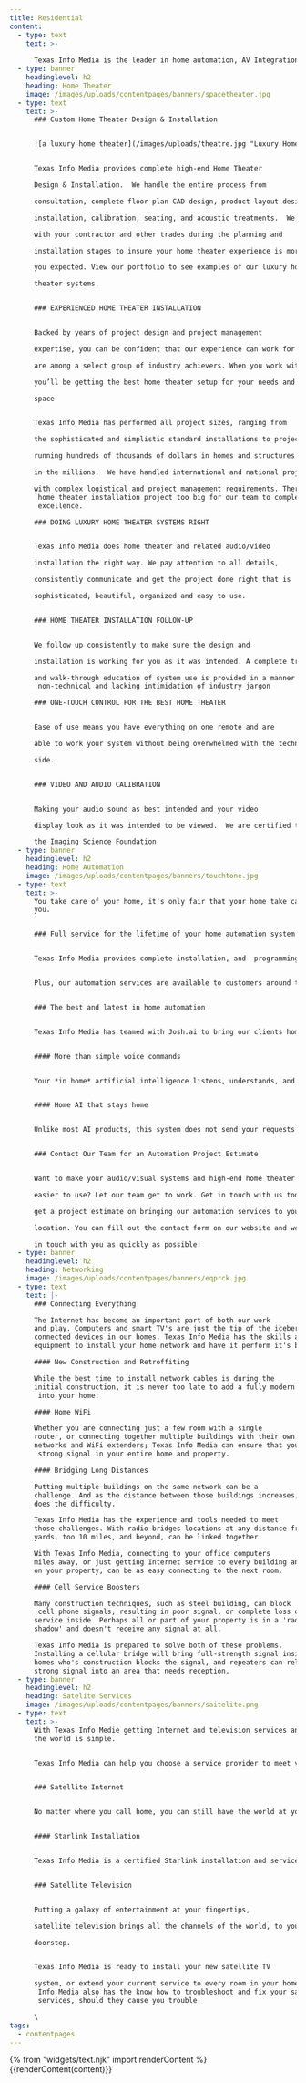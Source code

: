 ```yaml
---
title: Residential
content:
  - type: text
    text: >-
      
      Texas Info Media is the leader in home automation, AV Integration, and home networking.
  - type: banner
    headinglevel: h2
    heading: Home Theater
    image: /images/uploads/contentpages/banners/spacetheater.jpg
  - type: text
    text: >-
      ### Custom Home Theater Design & Installation


      ![a luxury home theater](/images/uploads/theatre.jpg "Luxury Home theater")


      Texas Info Media provides complete high-end Home Theater 

      Design & Installation.  We handle the entire process from 

      consultation, complete floor plan CAD design, product layout design, 

      installation, calibration, seating, and acoustic treatments.  We work 

      with your contractor and other trades during the planning and 

      installation stages to insure your home theater experience is more than 

      you expected. View our portfolio to see examples of our luxury home 

      theater systems.


      ### EXPERIENCED HOME THEATER INSTALLATION


      Backed by years of project design and project management 

      expertise, you can be confident that our experience can work for you and we 

      are among a select group of industry achievers. When you work with us, 

      you’ll be getting the best home theater setup for your needs and your 

      space


      Texas Info Media has performed all project sizes, ranging from 

      the sophisticated and simplistic standard installations to projects 

      running hundreds of thousands of dollars in homes and structures valued 

      in the millions.  We have handled international and national projects 

      with complex logistical and project management requirements. There is no
       home theater installation project too big for our team to complete with
       excellence.

      ### DOING LUXURY HOME THEATER SYSTEMS RIGHT


      Texas Info Media does home theater and related audio/video 

      installation the right way. We pay attention to all details, 

      consistently communicate and get the project done right that is 

      sophisticated, beautiful, organized and easy to use.


      ### HOME THEATER INSTALLATION FOLLOW-UP


      We follow up consistently to make sure the design and 

      installation is working for you as it was intended. A complete training 

      and walk-through education of system use is provided in a manner that is
       non-technical and lacking intimidation of industry jargon

      ### ONE-TOUCH CONTROL FOR THE BEST HOME THEATER


      Ease of use means you have everything on one remote and are 

      able to work your system without being overwhelmed with the technical 

      side.


      ### VIDEO AND AUDIO CALIBRATION


      Making your audio sound as best intended and your video 

      display look as it was intended to be viewed.  We are certified through 

      the Imaging Science Foundation
  - type: banner
    headinglevel: h2
    heading: Home Automation
    image: /images/uploads/contentpages/banners/touchtone.jpg
  - type: text
    text: >-
      You take care of your home, it's only fair that your home take care of
      you.


      ### Full service for the lifetime of your home automation system


      Texas Info Media provides complete installation, and  programming services . We take care of everything, including integration with a custom home theater installation or commercial audio/visual system, and troubleshooting when things go awry.


      Plus, our automation services are available to customers around the world. No matter where you are located, either next to our Texas locations or halfway around the world, we’ll make sure you get the automation services that you need.


      ### The best and latest in home automation


      Texas Info Media has teamed with Josh.ai to bring our clients home's that not only respond at the push of a button, but to the sound of your voice; without the need of pre-programming ever detailed command you may need ahead of time.


      #### More than simple voice commands


      Your *in home* artificial intelligence listens, understands, and carries out your instructions. From as straightforward as "turn out the lights", to "Play some Jazz in the living room"


      #### Home AI that stays home


      Unlike most AI products, this system does not send your requests to a remote server to be processed and sent back. Everything is carried out on an AI Microserver, neatly tucked away in your home's network rack.


      ### Contact Our Team for an Automation Project Estimate


      Want to make your audio/visual systems and high-end home theater 

      easier to use? Let our team get to work. Get in touch with us today to 

      get a project estimate on bringing our automation services to your 

      location. You can fill out the contact form on our website and we’ll be 

      in touch with you as quickly as possible!
  - type: banner
    headinglevel: h2
    heading: Networking
    image: /images/uploads/contentpages/banners/eqprck.jpg
  - type: text
    text: |-
      ### Connecting Everything

      The Internet has become an important part of both our work 
      and play. Computers and smart TV's are just the tip of the iceberg of 
      connected devices in our homes. Texas Info Media has the skills and 
      equipment to install your home network and have it perform it's best.

      #### New Construction and Retroffiting

      While the best time to install network cables is during the 
      initial construction, it is never too late to add a fully modern network
       into your home.

      #### Home WiFi

      Whether you are connecting just a few room with a single 
      router, or connecting together multiple buildings with their own 
      networks and WiFi extenders; Texas Info Media can ensure that you have a
       strong signal in your entire home and property.

      #### Bridging Long Distances

      Putting multiple buildings on the same network can be a 
      challenge. And as the distance between those buildings increases, so 
      does the difficulty.

      Texas Info Media has the experience and tools needed to meet 
      those challenges. With radio-bridges locations at any distance from 100 
      yards, too 10 miles, and beyond, can be linked together.

      With Texas Info Media, connecting to your office computers 
      miles away, or just getting Internet service to every building and barn 
      on your property, can be as easy connecting to the next room.

      #### Cell Service Boosters

      Many construction techniques, such as steel building, can block
       cell phone signals; resulting in poor signal, or complete loss of 
      service inside. Perhaps all or part of your property is in a 'radio 
      shadow' and doesn't receive any signal at all.

      Texas Info Media is prepared to solve both of these problems. 
      Installing a cellular bridge will bring full-strength signal inside 
      homes who's construction blocks the signal, and repeaters can relay a 
      strong signal into an area that needs reception.
  - type: banner
    headinglevel: h2
    heading: Satelite Services
    image: /images/uploads/contentpages/banners/saitelite.png
  - type: text
    text: >-
      With Texas Info Medie getting Internet and television services anywhere in
      the world is simple.


      Texas Info Media can help you choose a service provider to meet your needs, install and configure your satellite dish and receivers, and seamlessly connect everything together; with professional troubleshooting and repair to keep you connected.


      ### Satellite Internet


      No matter where you call home, you can still have the world at your fingertips with satellite Internet services.


      #### Starlink Installation


      Texas Info Media is a certified Starlink installation and service provider.


      ### Satellite Television


      Putting a galaxy of entertainment at your fingertips, 

      satellite television brings all the channels of the world, to your 

      doorstep.


      Texas Info Media is ready to install your new satellite TV 

      system, or extend your current service to every room in your home. Texas
       Info Media also has the know how to troubleshoot and fix your satellite
       services, should they cause you trouble.

      \
tags:
  - contentpages
---
```


{% from "widgets/text.njk" import renderContent %}
{{renderContent(content)}}


